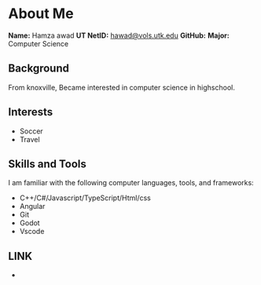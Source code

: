 # About Me

**Name:** Hamza awad
**UT NetID:** hawad@vols.utk.edu
**GitHub:**
**Major:** Computer Science

## Background

From knoxville, Became interested in computer science in highschool.

## Interests

- Soccer
- Travel

## Skills and Tools

I am familiar with the following computer languages, tools, and frameworks:

- C++/C#/Javascript/TypeScript/Html/css
- Angular
- Git
- Godot
- Vscode

## LINK

- [soccer]: https://www.espn.com/soccer/scoreboard
